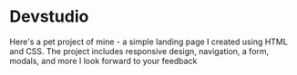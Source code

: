 # Devstudio
Here's a pet project of mine - a  simple landing page I created using HTML and CSS.
The project includes responsive design, navigation, a form, modals, and more
I look forward to your feedback
